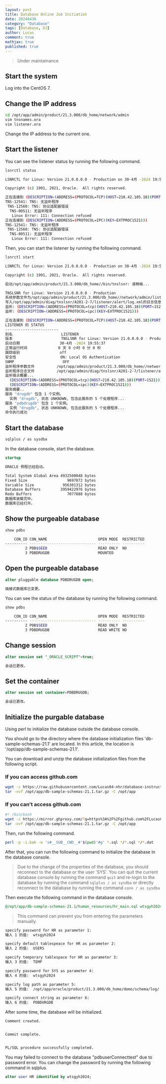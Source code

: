 ```yaml
---
layout: post
title: Database Online Job Initiation
date: 20240430
category: "Database"
tags: [Database, OJ]
author: Lucas
comment: true
mathjax: true
published: true
---
```


> Under maintainance

## Start the system

Log into the CentOS 7.

## Change the IP address

```bash
cd /opt/app/admin/product/21.3.000/db_home/network/admin
vim tnsnames.ora
vim listener.ora
```
Change the IP address to the current one.

## Start the listener

You can see the listener status by running the following command.
```bash
lsnrctl status
```
```bash
LSNRCTL for Linux: Version 21.0.0.0.0 - Production on 30-4月 -2024 19:55:30

Copyright (c) 1991, 2021, Oracle.  All rights reserved.

正在连接到 (DESCRIPTION=(ADDRESS=(PROTOCOL=TCP)(HOST=210.42.105.18)(PORT=1521)))
TNS-12541: TNS: 无监听程序
 TNS-12560: TNS: 协议适配器错误
  TNS-00511: 无监听程序
   Linux Error: 111: Connection refused
正在连接到 (DESCRIPTION=(ADDRESS=(PROTOCOL=IPC)(KEY=EXTPROC1521)))
TNS-12541: TNS: 无监听程序
 TNS-12560: TNS: 协议适配器错误
  TNS-00511: 无监听程序
   Linux Error: 111: Connection refused
```

Then, you can start the listener by running the following command.

```bash
lsnrctl start
```

```bash
LSNRCTL for Linux: Version 21.0.0.0.0 - Production on 30-4月 -2024 19:55:35

Copyright (c) 1991, 2021, Oracle.  All rights reserved.

启动/opt/app/admin/product/21.3.000/db_home//bin/tnslsnr: 请稍候...

TNSLSNR for Linux: Version 21.0.0.0.0 - Production
系统参数文件为/opt/app/admin/product/21.3.000/db_home//network/admin/listener.ora
写入/opt/app/admin/diag/tnslsnr/A201-2-7/listener/alert/log.xml的日志信息
监听: (DESCRIPTION=(ADDRESS=(PROTOCOL=tcp)(HOST=210.42.105.18)(PORT=1521)))
监听: (DESCRIPTION=(ADDRESS=(PROTOCOL=ipc)(KEY=EXTPROC1521)))

正在连接到 (DESCRIPTION=(ADDRESS=(PROTOCOL=TCP)(HOST=210.42.105.18)(PORT=1521)))
LISTENER 的 STATUS
------------------------
别名                      LISTENER
版本                      TNSLSNR for Linux: Version 21.0.0.0.0 - Production
启动日期                  30-4月 -2024 19:55:37
正常运行时间              0 天 0 小时 0 分 0 秒
跟踪级别                  off
安全性                    ON: Local OS Authentication
SNMP                      OFF
监听程序参数文件          /opt/app/admin/product/21.3.000/db_home//network/admin/listener.ora
监听程序日志文件          /opt/app/admin/diag/tnslsnr/A201-2-7/listener/alert/log.xml
监听端点概要...
  (DESCRIPTION=(ADDRESS=(PROTOCOL=tcp)(HOST=210.42.105.18)(PORT=1521)))
  (DESCRIPTION=(ADDRESS=(PROTOCOL=ipc)(KEY=EXTPROC1521)))
服务摘要..
服务 "drugdb" 包含 1 个实例。
  实例 "drugdb", 状态 UNKNOWN, 包含此服务的 5 个处理程序...
服务 "pdbdrugdb" 包含 1 个实例。
  实例 "drugdb", 状态 UNKNOWN, 包含此服务的 5 个处理程序...
命令执行成功
```

## Start the database

```bash
sqlplus / as sysdba
```

In the database console, start the database.

```sql
startup
```
```bash
ORACLE 例程已经启动。

Total System Global Area 4932500048 bytes
Fixed Size                  9697872 bytes
Variable Size             956301312 bytes
Database Buffers         3959422976 bytes
Redo Buffers                7077888 bytes
数据库装载完毕。
数据库已经打开。
```

## Show the purgeable database

```sql
show pdbs
```
```bash
    CON_ID CON_NAME                       OPEN MODE  RESTRICTED
---------- ------------------------------ ---------- ----------
         2 PDB$SEED                       READ ONLY  NO
         3 PDBDRUGDB                      MOUNTED
```

## Open the purgeable database

```sql
alter pluggable database PDBDRUGDB open;
```
```bash
插接式数据库已变更。
```
You can see the status of the database by running the following command.

```sql
show pdbs
```
```bash
    CON_ID CON_NAME                       OPEN MODE  RESTRICTED
---------- ------------------------------ ---------- ----------
         2 PDB$SEED                       READ ONLY  NO
         3 PDBDRUGDB                      READ WRITE NO
```

## Change session

```sql
alter session set "_ORACLE_SCRIPT"=true;
```
```bash
会话已更改。
```

## Set the container

```sql
alter session set container=PDBDRUGDB;
```
```bash
会话已更改。
```

## Initialize the purgable database

Using perl to initialize the database outside the database console.


You should go to the directory where the database initialization files 'db-sample-schemas-21.1' are located.
In this article, the location is '/opt/app/db-sample-schemas-21.1'.

You can download and unzip the database initialization files from the following script.

### If you can access github.com
```bash
wget -c https://raw.githubusercontent.com/Lucas04-nhr/database-instruction/main/db-sample-schemas-21.1.tar.gz -P /opt/app
tar -xvf /opt/app/db-sample-schemas-21.1.tar.gz -C /opt/app
```

### If you can't access github.com
```bash
#! /bin/bash
wget -c https://mirror.ghproxy.com/?q=https%3A%2F%2Fgithub.com%2FLucas04-nhr%2Fdatabase-instruction%2Fblob%2Fmain%2Fdb-sample-schemas-21.1.tar.gz -P /opt/app/db-sample-schemas-21.1.tar.gz
tar -xvf /opt/app/db-sample-schemas-21.1.tar.gz -C /opt/app
```

Then, run the following command.

```bash
perl -p -i.bak -e 's#__SUB__CWD__#'$(pwd)'#g' *.sql */*.sql */*.dat

```

After that, you can run the following command to initialize the database in the database console.

> Due to the change of the properties of the database, you should reconnect to the database or the user 'SYS'.
> You can quit the current database console by running the command `quit` and re-login to the database by running the command `sqlplus / as sysdba` or directly reconnect to the database by running the command `conn / as sysdba`

Then execute the following command in the database console.

```sql
@/opt/app/db-sample-schemas-21.1/human_resources/hr_main.sql wtsgyh2024 USERS TEMP wtsgyh2024 /opt/app/oracle/product/21.3.000/db_home/demo/schema/log/ PDBDURGDB
```

> This command can prevent you from entering the parameters manually.

```bash
specify password for HR as parameter 1:
输入 1 的值:  wtsgyh2024

specify default tablespeace for HR as parameter 2:
输入 2 的值:  USERS

specify temporary tablespace for HR as parameter 3:
输入 3 的值:  TEMP

specify password for SYS as parameter 4:
输入 4 的值:  wtsgyh2024

specify log path as parameter 5:
输入 5 的值:  /opt/app/oracle/product/21.3.000/db_home/demo/schema/log/

specify connect string as parameter 6:
输入 6 的值:  PDBDURGDB
```

After some time, the database will be initialized.

```bash
Comment created.


Commit complete.


PL/SQL procedure successfully completed.
```
You may failed to connect to the database "pdbuserConnecttest" due to password error. You can change the password by running the following command in sqlplus.

```sql
alter user HR identified by wtsgyh2024;
```